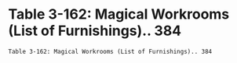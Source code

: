 # Table 3-162: Magical Workrooms (List of Furnishings).. 384

```
Table 3-162: Magical Workrooms (List of Furnishings).. 384

```
